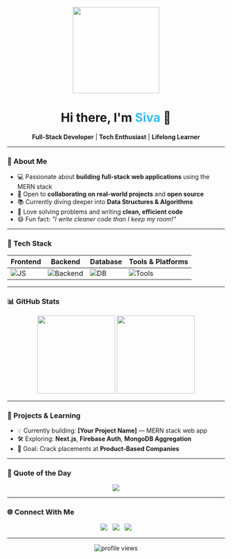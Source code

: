 <!-- Header GIF -->
<p align="center">
  <img src="assets/hello.gif" height="200" />
</p>

<h1 align="center">Hi there, I'm <span style="color:#38bdf8;">Siva</span> 👋</h1>
<p align="center">
  <b>Full-Stack Developer</b> | <b>Tech Enthusiast</b> | <b>Lifelong Learner</b>
</p>

---

### 🧠 About Me

- 💻 Passionate about **building full-stack web applications** using the MERN stack
- 🤝 Open to **collaborating on real-world projects** and **open source**
- 📚 Currently diving deeper into **Data Structures & Algorithms**
- 🧩 Love solving problems and writing **clean, efficient code**
- 😄 Fun fact: _"I write cleaner code than I keep my room!"_

---

### 🚀 Tech Stack

| Frontend | Backend | Database | Tools & Platforms |
|---------|---------|----------|-------------------|
| ![JS](https://skillicons.dev/icons?i=js,html,css,tailwind,react,redux,next) | ![Backend](https://skillicons.dev/icons?i=nodejs,express,py) | ![DB](https://skillicons.dev/icons?i=mongo,mysql,firebase) | ![Tools](https://skillicons.dev/icons?i=git,github,vscode,figma,postman,vercel,chatgpt) |

---

### 📊 GitHub Stats

<p align="center">
  <img src="https://github-readme-stats.vercel.app/api?username=sivaprakasam-07&theme=tokyonight&show_icons=true&include_all_commits=true&count_private=true" height="180"/>
  <img src="https://github-readme-stats.vercel.app/api/top-langs/?username=sivaprakasam-07&layout=compact&theme=tokyonight" height="180"/>
</p>

---

### 🧠 Projects & Learning

- 💡 Currently building: **[Your Project Name]** — MERN stack web app
- 🛠 Exploring: **Next.js**, **Firebase Auth**, **MongoDB Aggregation**
- 🎯 Goal: Crack placements at **Product-Based Companies**

---

### 💬 Quote of the Day

<p align="center">
  <img src="https://quotes-github-readme.vercel.app/api?type=horizontal&theme=tokyonight" />
</p>

---

### 🌐 Connect With Me

<p align="center">
  <a href="https://github.com/sivaprakasam-07"><img src="https://skillicons.dev/icons?i=github" /></a> ‎ ‎
  <a href="https://instagram.com/siva_sr_46"><img src="https://skillicons.dev/icons?i=instagram" /></a> ‎ ‎
  <a href="https://linkedin.com/in/sivaprakasam-coder"><img src="https://skillicons.dev/icons?i=linkedin" /></a>
</p>

---

<p align="center">
  <img src="https://komarev.com/ghpvc/?username=sivaprakasam-07&style=flat-square&color=blue" alt="profile views" />
</p>

